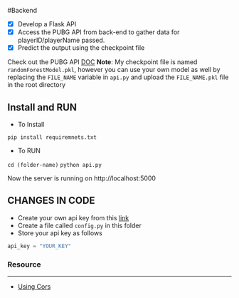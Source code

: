 #Backend

- [x] Develop a Flask API
- [x] Access the PUBG API from back-end to gather data for playerID/playerName passed.
- [x] Predict the output using the checkpoint file

Check out the PUBG API [DOC](https://documentation.pubg.com/en/players-endpoint.html)
**Note**: My checkpoint file is named `randomForestModel.pkl`, however you can use your own model as well by replacing the `FILE_NAME` variable in `api.py` and upload the `FILE_NAME.pkl` file in the root directory

## Install and RUN

* To Install

`pip install requiremnets.txt`

* To RUN

`cd (folder-name)`
`python api.py`

Now the server is running on http://localhost:5000

## CHANGES IN CODE

* Create your own api key from this [link](#)
* Create a file called `config.py` in this folder
* Store your api key as follows
```python
api_key = "YOUR_KEY"
```


### Resource

<hr>

* [Using Cors](https://www.html5rocks.com/en/tutorials/cors/)
